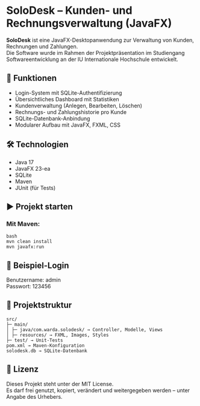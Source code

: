 # SoloDesk – Kunden- und Rechnungsverwaltung (JavaFX)

**SoloDesk** ist eine JavaFX-Desktopanwendung zur Verwaltung von Kunden, Rechnungen und Zahlungen.  
Die Software wurde im Rahmen der Projektpräsentation im Studiengang Softwareentwicklung an der IU Internationale Hochschule entwickelt.

## 📌 Funktionen
- Login-System mit SQLite-Authentifizierung
- Übersichtliches Dashboard mit Statistiken
- Kundenverwaltung (Anlegen, Bearbeiten, Löschen)
- Rechnungs- und Zahlungshistorie pro Kunde
- SQLite-Datenbank-Anbindung
- Modularer Aufbau mit JavaFX, FXML, CSS

## 🛠️ Technologien
- Java 17
- JavaFX 23-ea
- SQLite
- Maven
- JUnit (für Tests)

## ▶️ Projekt starten

### Mit Maven:
```
bash
mvn clean install
mvn javafx:run
```

## 🧪 Beispiel-Login

Benutzername: admin  
Passwort: 123456

## 📁 Projektstruktur

```
src/
├─ main/
│ ├─ java/com.warda.solodesk/ → Controller, Modelle, Views
│ ├─ resources/ → FXML, Images, Styles
├─ test/ → Unit-Tests
pom.xml → Maven-Konfiguration
solodesk.db → SQLite-Datenbank
```
## 🧾 Lizenz

Dieses Projekt steht unter der MIT License.  
Es darf frei genutzt, kopiert, verändert und weitergegeben werden – unter Angabe des Urhebers.

